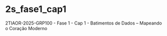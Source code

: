 # 2s_fase1_cap1
2TIAOR-2025-GRP100 - Fase 1 - Cap 1 - Batimentos de Dados – Mapeando o Coração Moderno
